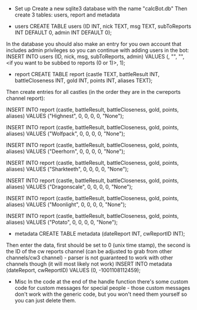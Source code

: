 * Set up
Create a new sqlite3 database with the name "calcBot.db"
Then create 3 tables: users, report and metadata

* users
CREATE TABLE users (ID INT, nick TEXT, msg TEXT, subToReports INT DEFAULT 0, admin INT DEFAULT 0);

In the database you should also make an entry for you own account that includes admin privileges so you can continue with adding users in the bot:
INSERT INTO users (ID, nick, msg, subToReports, admin) VALUES (<your TG ID>, "<nickname you want>", "<custom msg you want>", <if you want to be subbed to reports (0 or 1)>, 1);

* report
CREATE TABLE report (castle TEXT, battleResult INT, battleCloseness INT, gold INT, points INT, aliases TEXT);

Then create entries for all castles (in the order they are in the cwreports channel report):

INSERT INTO report (castle, battleResult, battleCloseness, gold, points, aliases) VALUES ("Highnest", 0, 0, 0, 0, "None");

INSERT INTO report (castle, battleResult, battleCloseness, gold, points, aliases) VALUES ("Wolfpack", 0, 0, 0, 0, "None");

INSERT INTO report (castle, battleResult, battleCloseness, gold, points, aliases) VALUES ("Deerhorn", 0, 0, 0, 0, "None");

INSERT INTO report (castle, battleResult, battleCloseness, gold, points, aliases) VALUES ("Sharkteeth", 0, 0, 0, 0, "None");

INSERT INTO report (castle, battleResult, battleCloseness, gold, points, aliases) VALUES ("Dragonscale", 0, 0, 0, 0, "None");

INSERT INTO report (castle, battleResult, battleCloseness, gold, points, aliases) VALUES ("Moonlight", 0, 0, 0, 0, "None");

INSERT INTO report (castle, battleResult, battleCloseness, gold, points, aliases) VALUES ("Potato", 0, 0, 0, 0, "None");

* metadata 
CREATE TABLE metadata (dateReport INT, cwReportID INT);

Then enter the data, first should be set to 0 (unix time stamp), the second is the ID of the cw reports channel (can be adjusted to grab from other channels/cw3 channel) - parser is not guaranteed to work with other channels though (it will most likely not work)
INSERT INTO metadata (dateReport, cwReportID) VALUES (0, -1001108112459);

* Misc
In the code at the end of the handle function there's some custom code for custom messages for special people - those custom messages don't work with the generic code, but you won't need them yourself so you can just delete them.

